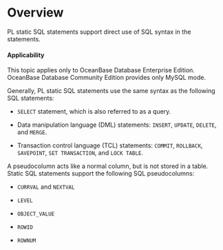 Overview
=======================

PL static SQL statements support direct use of SQL syntax in the statements.

<main id="notice" >
    <h4>Applicability</h4>
    <p>This topic applies only to OceanBase Database Enterprise Edition. OceanBase Database Community Edition provides only MySQL mode. </p>
  </main>

Generally, PL static SQL statements use the same syntax as the following SQL statements:

* `SELECT` statement, which is also referred to as a query.



* Data manipulation language (DML) statements: `INSERT`, `UPDATE`, `DELETE`, and `MERGE`.



* Transaction control language (TCL) statements: `COMMIT`, `ROLLBACK`, `SAVEPOINT`, `SET TRANSACTION`, and `LOCK TABLE`.






A pseudocolumn acts like a normal column, but is not stored in a table. Static SQL statements support the following SQL pseudocolumns:

* `CURRVAL` and `NEXTVAL`



* `LEVEL`



* `OBJECT_VALUE`



* `ROWID`



* `ROWNUM`







